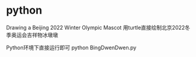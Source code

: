 # python

Drawing a Beijing 2022 Winter Olympic Mascot
用turtle直接绘制北京2022冬季奥运会吉祥物冰墩墩

Python环境下直接运行即可
python BingDwenDwen.py
